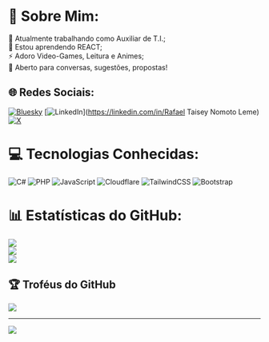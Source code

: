 # 💫 Sobre Mim:
🔭 Atualmente trabalhando como Auxiliar de T.I.;<br>🌱 Estou aprendendo REACT;<br>⚡ Adoro Video-Games, Leitura e Animes;<br>💬 Aberto para conversas, sugestões, propostas!


## 🌐 Redes Sociais:
[![Bluesky](https://img.shields.io/badge/bluesky-0285FF?style=for-the-badge&logo=bluesky&logoColor=%23FFFFFF)](https://bsky.app/profile/ikuyumi.bsky.social) [![LinkedIn](https://img.shields.io/badge/LinkedIn-%230077B5.svg?logo=linkedin&logoColor=white)](https://linkedin.com/in/Rafael Taisey Nomoto Leme) [![X](https://img.shields.io/badge/X-black.svg?logo=X&logoColor=white)](https://x.com/ikuyumi_rt) 

# 💻 Tecnologias Conhecidas:
![C#](https://img.shields.io/badge/c%23-%23239120.svg?style=for-the-badge&logo=csharp&logoColor=white) ![PHP](https://img.shields.io/badge/php-%23777BB4.svg?style=for-the-badge&logo=php&logoColor=white) ![JavaScript](https://img.shields.io/badge/javascript-%23323330.svg?style=for-the-badge&logo=javascript&logoColor=%23F7DF1E) ![Cloudflare](https://img.shields.io/badge/Cloudflare-F38020?style=for-the-badge&logo=Cloudflare&logoColor=white) ![TailwindCSS](https://img.shields.io/badge/tailwindcss-%2338B2AC.svg?style=for-the-badge&logo=tailwind-css&logoColor=white) ![Bootstrap](https://img.shields.io/badge/bootstrap-%238511FA.svg?style=for-the-badge&logo=bootstrap&logoColor=white)
# 📊 Estatísticas do GitHub:
![](https://github-readme-stats.vercel.app/api?username=Ikuyumi&theme=dark&hide_border=false&include_all_commits=false&count_private=false)<br/>
![](https://nirzak-streak-stats.vercel.app/?user=Ikuyumi&theme=dark&hide_border=false)<br/>
![](https://github-readme-stats.vercel.app/api/top-langs/?username=Ikuyumi&theme=dark&hide_border=false&include_all_commits=false&count_private=false&layout=compact)

## 🏆 Troféus do GitHub
![](https://github-profile-trophy.vercel.app/?username=Ikuyumi&theme=radical&no-frame=false&no-bg=true&margin-w=4)

---
[![](https://visitcount.itsvg.in/api?id=Ikuyumi&icon=0&color=1)](https://visitcount.itsvg.in)

<!-- Proudly created with GPRM ( https://gprm.itsvg.in ) -->
